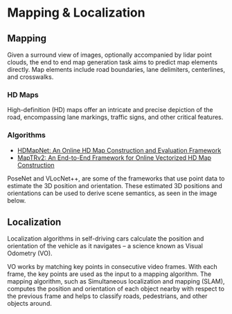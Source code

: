 # Mapping & Localization

## Mapping

Given a surround view of images, optionally accompanied by lidar point clouds, the end to end map generation task aims to predict map elements directly. Map elements include road boundaries, lane delimiters, centerlines, and crosswalks.

### HD Maps

High-definition (HD) maps offer an intricate and precise depiction of the road, encompassing lane markings, traffic signs, and other critical features. 

### Algorithms

- [HDMapNet: An Online HD Map Construction and Evaluation Framework](https://arxiv.org/pdf/2107.06307)
- [MapTRv2: An End-to-End Framework for Online Vectorized HD Map Construction](https://arxiv.org/pdf/2308.05736)

 PoseNet and VLocNet++, are some of the frameworks that use point data to estimate the 3D position and orientation. These estimated 3D positions and orientations can be used to derive scene semantics, as seen in the image below. 

## Localization

Localization algorithms in self-driving cars calculate the position and orientation of the vehicle as it navigates – a science known as Visual Odometry (VO).

VO works by matching key points in consecutive video frames. With each frame, the key points are used as the input to a mapping algorithm. The mapping algorithm, such as Simultaneous localization and mapping (SLAM), computes the position and orientation of each object nearby with respect to the previous frame and helps to classify roads, pedestrians, and other objects around.

